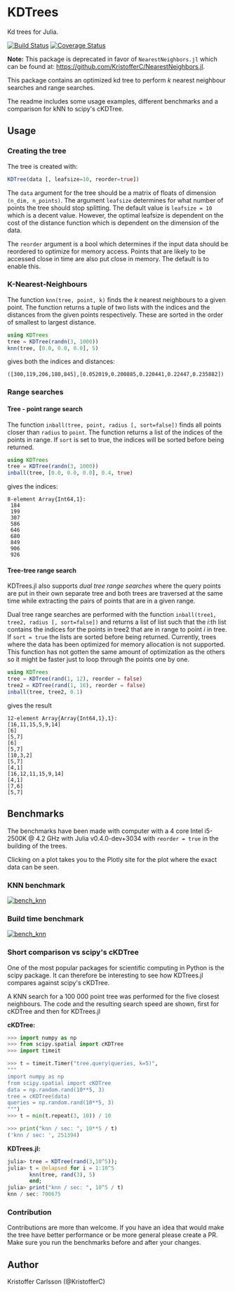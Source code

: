 # KDTrees

Kd trees for Julia.

[![Build Status](https://travis-ci.org/JuliaGeometry/KDTrees.jl.svg?branch=master)](https://travis-ci.org/JuliaGeometry/KDTrees.jl) [![Coverage Status](https://coveralls.io/repos/KristofferC/KDTrees.jl/badge.svg)](https://coveralls.io/r/KristofferC/KDTrees.jl)

**Note:** This package is deprecated in favor of `NearestNeighbors.jl` which can be found at: https://github.com/KristofferC/NearestNeighbors.jl.

This package contains an optimized kd tree to perform *k* nearest neighbour searches and range searches.

The readme includes some usage examples, different benchmarks and a comparison for kNN to scipy's cKDTree.

## Usage

### Creating the tree

The tree is created with:
```julia
KDTree(data [, leafsize=10, reorder=true])
```
The `data` argument for the tree should be a matrix of floats of dimension `(n_dim, n_points)`. The argument `leafsize` determines for what number of points the tree should stop splitting. The default value is `leafsize = 10` which is a decent value. However, the optimal leafsize is dependent on the cost of the
distance function which is dependent on the dimension of the data.

The `reorder` argument is a bool which determines if the input data should
be reordered to optimize for memory access. Points that are likely to be accessed close in time are also put close in memory. The default is to enable this.

### K-Nearest-Neighbours

The function `knn(tree, point, k)` finds the *k* nearest neighbours to a given point. The function returns a tuple of two lists with the indices and the distances from the given points respectively. These are sorted in the order of smallest to largest distance.

```julia
using KDTrees
tree = KDTree(randn(3, 1000))
knn(tree, [0.0, 0.0, 0.0], 5)
```
gives both the indices and distances:
```
([300,119,206,180,845],[0.052019,0.200885,0.220441,0.22447,0.235882])
```

### Range searches

#### Tree - point range search

The function `inball(tree, point, radius [, sort=false])` finds all points closer than `radius` to `point`. The function
returns a list of the indices of the points in range. If `sort` is set to true, the indices will be sorted before being returned.

```julia
using KDTrees
tree = KDTree(randn(3, 1000))
inball(tree, [0.0, 0.0, 0.0], 0.4, true)
```
gives the indices:
```
8-element Array{Int64,1}:
 184
 199
 307
 586
 646
 680
 849
 906
 926
```

#### Tree-tree range search

KDTrees.jl also supports *dual tree range searches* where the query points are
put in their own separate tree and both trees are traversed at the same time
while extracting the pairs of points that are in a given range.

Dual tree range searches are performed with the function `inball(tree1, tree2, radius [, sort=false])`
and returns a list of list such that the *i*:th list contains the indices for the
points in tree2 that are in range to point *i* in tree.
If `sort = true` the lists are sorted before being returned. Currently, trees where the
data has been optimized for memory allocation is not supported. This function has not
gotten the same amount of optimization as the others so it might be faster just to
loop through the points one by one.

```julia
using KDTrees
tree = KDTree(rand(1, 12), reorder = false)
tree2 = KDTree(rand(1, 16), reorder = false)
inball(tree, tree2, 0.1)
```

gives the result
```
12-element Array{Array{Int64,1},1}:
[16,11,15,5,9,14]
[6]
[5,7]
[6]
[5,7]
[10,3,2]
[5,7]
[4,1]
[16,12,11,15,9,14]
[4,1]
[7,6]
[5,7]
```

## Benchmarks

The benchmarks have been made with computer with a 4 core Intel i5-2500K @ 4.2
GHz with Julia v0.4.0-dev+3034 with `reorder = true` in the building of the trees.

Clicking on a plot takes you to the Plotly site for the plot where the exact
data can be seen.

### KNN benchmark

[![bench_knn](https://plot.ly/~kcarlsson89/397.png)](https://plot.ly/~kcarlsson89/397/)

### Build time benchmark

[![bench_knn](https://plot.ly/~kcarlsson89/413.png)](https://plot.ly/~kcarlsson89/413/)

### Short comparison vs scipy's cKDTree

One of the most popular packages for scientific computing in Python
is the scipy package. It can therefore be interesting to see how
KDTrees.jl compares against scipy's cKDTree.

A KNN search for a 100 000 point tree was performed for the five closest
neighbours. The code and the resulting search speed are shown, first for
cKDTree and then for KDTrees.jl

**cKDTree:**

```python
>>> import numpy as np
>>> from scipy.spatial import cKDTree
>>> import timeit

>>> t = timeit.Timer("tree.query(queries, k=5)",
"""
import numpy as np
from scipy.spatial import cKDTree
data = np.random.rand(10**5, 3)
tree = cKDTree(data)
queries = np.random.rand(10**5, 3)
""")
>>> t = min(t.repeat(3, 10)) / 10

>>> print("knn / sec: ", 10**5 / t)
('knn / sec: ', 251394)
```

**KDTrees.jl:**
```julia
julia> tree = KDTree(rand(3,10^5));
julia> t = @elapsed for i = 1:10^5
       knn(tree, rand(3), 5)
       end;
julia> print("knn / sec: ", 10^5 / t)
knn / sec: 700675
```

### Contribution

Contributions are more than welcome. If you have an idea that would make the
tree have better performance or be more general please create a PR. Make
sure you run the benchmarks before and after your changes.


## Author
Kristoffer Carlsson (@KristofferC)
